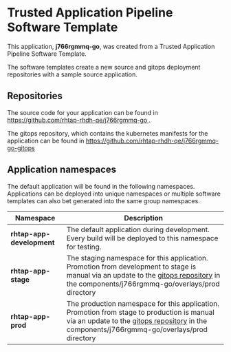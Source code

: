 # Trusted Application Pipeline Software Template

This application, **j766rgmmq-go**, was created from a Trusted Application Pipeline Software Template.

The software templates create a new source and gitops deployment repositories with a sample source application. 

## Repositories

The source code for your application can be found in [https://github.com/rhtap-rhdh-qe/j766rgmmq-go ](https://github.com/rhtap-rhdh-qe/j766rgmmq-go ).
 
The gitops repository, which contains the kubernetes manifests for the application can be found in 
[https://github.com/rhtap-rhdh-qe/j766rgmmq-go-gitops ](https://github.com/rhtap-rhdh-qe/j766rgmmq-go-gitops ) 

## Application namespaces 

The default application will be found in the following namespaces. Applications can be deployed into unique namespaces or multiple software templates can also bet generated into the same group namespaces.  

|  Namespace   |  Description   |  
| -------- | -------- |   
| **rhtap-app-development** | The default application during development. Every build will be deployed to this namespace for testing. | 
| **rhtap-app-stage** | The staging namespace for this application. Promotion from development to stage is manual via an update to the [gitops repository](https://github.com/rhtap-rhdh-qe/j766rgmmq-go-gitops ) in the components/j766rgmmq-go/overlays/prod directory |  
| **rhtap-app-prod** | The production namespace for this application. Promotion from stage to production is manual via an update to the [gitops repository](https://github.com/rhtap-rhdh-qe/j766rgmmq-go-gitops ) in the components/j766rgmmq-go/overlays/prod directory | 